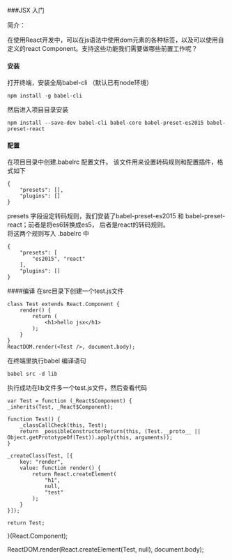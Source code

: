 ###JSX 入门

简介：  

  在使用React开发中，可以在js语法中使用dom元素的各种标签，以及可以使用自定义的react Component。支持这些功能我们需要做哪些前置工作呢？  
	
#### 安装

打开终端，安装全局babel-cli （默认已有node环境）
	
	npm install -g babel-cli
	
然后进入项目目录安装
	
	npm install --save-dev babel-cli babel-core babel-preset-es2015 babel-preset-react

#### 配置
在项目目录中创建.babelrc 配置文件。 该文件用来设置转码规则和配置插件，格式如下

	{
		"presets": [],
		"plugins": []
	}
	
presets 字段设定转码规则，我们安装了babel-preset-es2015 和 babel-preset-react；前者是将es6转换成es5， 后者是react的转码规则。  
将这两个规则写入 .babelrc 中

	{
		"presets": [
		 	"es2015", "react"
		],
		"plugins": []
	}

####编译
在src目录下创建一个test.js文件

	class Test extends React.Component {
		render() {
			return (
				<h1>hello jsx</h1>
			);
		}
	}
	ReactDOM.render(<Test />, document.body);
	
在终端里执行babel 编译语句  
	
	babel src -d lib
	
执行成功在lib文件多一个test.js文件，然后查看代码

	var Test = function (_React$Component) {
    _inherits(Test, _React$Component);

    function Test() {
        _classCallCheck(this, Test);
        return _possibleConstructorReturn(this, (Test.__proto__ || Object.getPrototypeOf(Test)).apply(this, arguments));
    }
    
    _createClass(Test, [{
        key: "render",
        value: function render() {
            return React.createElement(
                "h1",
                null,
                "test"
            );
        }
    }]);
    
    return Test;
}(React.Component);

ReactDOM.render(React.createElement(Test, null), document.body);




	




















